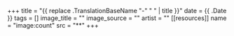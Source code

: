 +++
title = "{{ replace .TranslationBaseName "-" " " | title }}"
date = {{ .Date }}
tags = []
image_title = ""
image_source = ""
artist = ""
[[resources]]
    name = "image:count"
    src = "**"
+++
